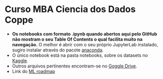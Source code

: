 # Curso MBA Ciencia dos Dados Coppe

- **Os notebooks com formato .ipynb quando abertos aqui pelo GitHub não mostram o seu Table Of Contents o qual facilita muito na navegação.** O melhor é abrir com o seu próprio JupyterLab instalado, sugiro instalar através do pacote [anaconda](https://www.anaconda.com/).
- O único notebook está na pasta notebooks, sobre os datasets no [Kaggle](https://www.kaggle.com/datasets/olistbr/brazilian-ecommerce?resource=download&select=olist_order_items_dataset.csv). 
- Outros arquivos pertinentes encontram-se no [Goggle Drive](https://drive.google.com/drive/folders/1KWWiqvx2XCIkPtE_wtknTio25iF-sJN5?usp=sharing).
- Link do [ML roadmap](https://lucid.app/lucidchart/d1d163b8-97cd-4038-8bb4-48325e22c47e/edit?invitationId=inv_11270b6c-24f5-44f9-a0e8-67b8dc8ab657&page=0_0#)
